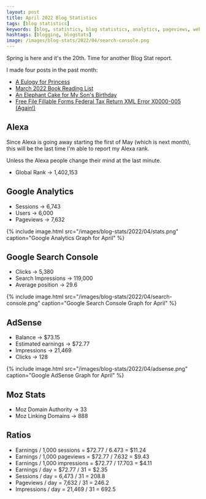 ```yaml
---
layout: post
title: April 2022 Blog Statistics
tags: [blog statistics]
keywords: [blog, statistics, blog statistics, analytics, pageviews, webmaster, webmaster tools, alexa, google]
hashtags: [blogging, blogstats]
image: /images/blog-stats/2022/04/search-console.png
---
```


Spring is here and it's the 20th. Time for another Blog Stat report.

I made four posts in the past month:

* [A Eulogy for Princess](https://www.joehxblog.com/a-eulogy-for-princess/)
* [March 2022 Book Reading List](https://www.joehxblog.com/march-2022-book-reading-list/)
* [An Elephant Cake for My Son's Birthday](https://www.joehxblog.com/an-elephant-cake-for-my-sons-birthday/)
* [Free File Fillable Forms Federal Tax Return XML Error X0000-005 (Again!)](https://www.joehxblog.com/free-file-fillable-forms-federal-tax-return-xml-error-x0000-005-again/)

## Alexa

Since Alexa is going away starting the first of May (which is next month), this will be the last time I'm able to report my Alexa rank.

Unless the Alexa people change their mind at the last minute.

* Global Rank &rarr; 1,402,153

## Google Analytics

* Sessions &rarr; 6,743
* Users &rarr; 6,000
* Pageviews &rarr; 7,632

{% include image.html src="/images/blog-stats/2022/04/stats.png" caption="Google Analytics Graph for April" %}

## Google Search Console

* Clicks &rarr; 5,380
* Search Impressions &rarr; 119,000
* Average position &rarr; 29.6

{% include image.html src="/images/blog-stats/2022/04/search-console.png" caption="Google Search Console Graph for April" %}

## AdSense

* Balance &rarr; $73.15
* Estimated earnings &rarr; $72.77
* Impressions &rarr; 21,469
* Clicks &rarr; 128

{% include image.html src="/images/blog-stats/2022/04/adsense.png" caption="Google AdSense Graph for April" %}

## Moz Stats

* Moz Domain Authority &rarr; 33
* Moz Linking Domains &rarr; 888

## Ratios

* Earnings / 1,000 sessions = $72.77 / 6.473 = $11.24
* Earnings / 1,000 pageviews = $72.77 / 7.632 = $9.43
* Earnings / 1,000 impressions = $72.77 / 17.703 = $4.11
* Earnings / day = $72.77 / 31 = $2.35
* Sessions / day = 6,473 / 31 = 208.8
* Pageviews / day = 7,632 / 31 = 246.2
* Impressions / day = 21,469 / 31 = 692.5